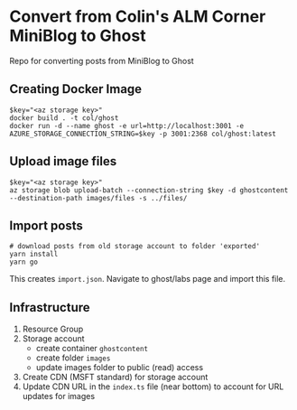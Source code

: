 # Convert from Colin's ALM Corner MiniBlog to Ghost
Repo for converting posts from MiniBlog to Ghost

## Creating Docker Image
```
$key="<az storage key>"
docker build . -t col/ghost
docker run -d --name ghost -e url=http://localhost:3001 -e AZURE_STORAGE_CONNECTION_STRING=$key -p 3001:2368 col/ghost:latest
```

## Upload image files
```
$key="<az storage key>"
az storage blob upload-batch --connection-string $key -d ghostcontent --destination-path images/files -s ../files/
```

## Import posts
```
# download posts from old storage account to folder 'exported'
yarn install
yarn go
```

This creates `import.json`. Navigate to ghost/labs page and import this file.

## Infrastructure
1. Resource Group
1. Storage account
    - create container `ghostcontent`
    - create folder `images`
    - update images folder to public (read) access
1. Create CDN (MSFT standard) for storage account
1. Update CDN URL in the `index.ts` file (near bottom) to account for URL updates for images